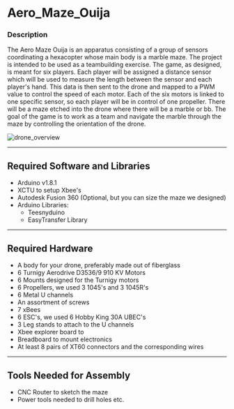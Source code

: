 # Aero_Maze_Ouija #


### Description ###
The Aero Maze Ouija is an apparatus consisting of a group of sensors coordinating a hexacopter whose main body is a marble maze.
The project is intended to be used as a teambuilding exercise. The game, as designed, is meant for six players.
Each player will be assigned a distance sensor which will be used to measure the length between the sensor and each player's hand.
This data is then sent to the drone and mapped to a PWM value to control the speed of each motor.
Each of the six motors is linked to one specific sensor, so each player will be in control of one propeller.
There will be a maze etched into the drone where there will be a marble or bb.
The goal of the game is to work as a team and navigate the marble through the maze by controlling the orientation of the drone.

![drone_overview](https://user-images.githubusercontent.com/29260218/28187684-2bd9d990-67e5-11e7-8d4f-728c548a2976.png)

- - - -

## Required Software and Libraries ##
* Arduino v1.8.1
* XCTU to setup Xbee's
* Autodesk Fusion 360 (Optional, but you can size the maze we designed)
* Arduino Libraries:
  * Teesnyduino
  * EasyTransfer Library
  
- - - -

## Required Hardware ##
* A body for your drone, preferably made out of fiberglass
* 6 Turnigy Aerodrive D3536/9 910 KV Motors
* 6 Mounts designed for the Turnigy motors
* 6 Propellers, we used 3 1045's and 3 1045R's
* 6 Metal U channels
* An assortment of screws
* 7 xBees
* 6 ESC's, we used 6 Hobby King 30A UBEC's
* 3 Leg stands to attach to the U channels
* Xbee explorer board to
* Breadboard to mount electronics
* At least 8 pairs of XT60 connectors and the corresponding wires

- - - -

## Tools Needed for Assembly ##

* CNC Router to sketch the maze
* Power tools needed to drill holes etc.
